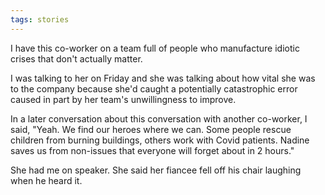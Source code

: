 ```yaml
---
tags: stories
---
```


<p>I have this co-worker on a team full of people who manufacture idiotic crises that don't actually matter.</p>

<p>I was talking to her on Friday and she was talking about how vital she was to the company because she'd caught a potentially catastrophic error caused in part by her team's unwillingness to improve.&nbsp;</p>

<p>In a later conversation about this conversation with another co-worker, I said, "Yeah. We find our heroes where we can. Some people rescue children from burning buildings, others work with Covid patients. Nadine saves us from non-issues that everyone will forget about in 2 hours."</p>

<p>She had me on speaker. She said her fiancee fell off his chair laughing when he heard it.</p>